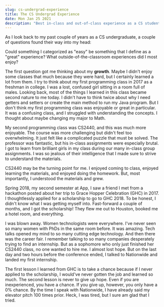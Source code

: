 ```yaml
---
slug: cs-undergrad-experience
title: The CS Undergrad Experience
date: Mon Jan 25 2021
description: "Best in-class and out-of-class experience as a CS student"
---
```


As I look back to my past couple of years as a CS undergraduate, a couple of questions found their way into my head:

Could something I categorized as "easy" be something that I define as a "great" experience? 
What outside-of-the-classroom experiences did I most enjoy?


The first question got me thinking about my **growth**. Maybe I didn't enjoy some classes that much because they were hard, but I certainly learned a lot from them. I try to think about my first programming class in 2017 as a freshman in college. I was a lost, confused girl sitting in a room full of males. Looking back, most of the things I learned in this class became second nature to me today. I didn't have to think twice about why I need getters and setters or create the main method to run my Java program. But I don't think my first programming class was enjoyable or great in particular. It was a confusing class, and I struggled with understanding the concepts. I thought about maybe changing my major to Math.



My second programming class was CS2440, and this was much more enjoyable. The course was more challenging but didn't feel too overwhelming. It just felt like a complicated puzzle that must be solved. The professor was fantastic, but his in-class assignments were especially brutal. I got to learn from brilliant girls in my class during our many in-class group assignments. I was so jealous of their intelligence that I made sure to strive to understand the materials.  



CS2440 may be the turning point for me. I enjoyed coming to class, enjoyed learning the materials, and enjoyed doing the homework. But, most importantly, I understood the materials and grew. 



Spring 2018, my second semester at App, I saw a friend I met from a hackathon posted about her trip to Grace Hopper Celebration (GHC) in 2017. I thoughtlessly applied for a scholarship to go to GHC 2018. To be honest, I didn't know what I was getting myself into. Fast-forward a couple of months, and I got the scholarship! They flew me out to Houston, booked me a hotel room, and everything. 



I was blown away. Women technologists were everywhere. I've never seen so many women with PhDs in the same room before. It was amazing. Tech talks opened my mind to so many cutting edge technology. And then there was the career fair. I remember talking to so many companies desperately trying to find an internship. But as a sophomore who only just finished her CS2440 class, no one wanted to hire me. I almost lost hope. But on the last day and two hours before the conference ended, I talked to Nationwide and landed my first internship. 



The first lesson I learned from GHC is to take a chance because if I never applied to the scholarship, I would've never gotten the job and learned so much. The second lesson is never to give up hope. Even if you are inexperienced, you have a chance. If you give up, however, you only have a 0% chance. By the time I speak with Nationwide, I have already said my elevator pitch 100 times prior. Heck, I was tired, but I sure am glad that I tried. 

